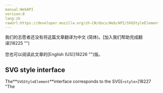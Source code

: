 ```yaml
---
manual:WebAPI
version:0
lang:zh
rawUrl:https://developer.mozilla.org/zh-CN/docs/Web/API/SVGStyleElement
---
```




<bdi>我们的志愿者还没有将这篇文章翻译为<bdi>中文 (简体)</bdi>。[加入我们帮助完成翻译]18225 "")<br></br>您也可以阅读此文章的[English (US)]18226 "")版。</bdi>





## SVG style interface<a name="SVG_style_interface"></a>


The**`SVGStyleElement`**interface corresponds to the SVG[`<style>`]18227 "The <style> SVG element allows style sheets to be embedded directly within SVG content. SVG's style element has the same attributes as the corresponding element in HTML (see HTML's <style> element).")element.

<iframe src='https://mdn.mozillademos.org/en-US/docs/Web/API/SVGStyleElement$samples/inheritance_diagram?revision=1377410' width='600' height='140'></iframe>
## Properties<a name="Properties"></a>


<em>This interface also inherits properties from its parent interface,[`SVGElement`]17342 "All of the SVG DOM interfaces that correspond directly to elements in the SVG language derive from the SVGElement interface.")and implements properties from[`LinkStyle`]13254 "The LinkStyle interface allows to access the associated CSS style sheet of a node.").</em>

<dl><dt id=''>[`SVGStyleElement.type`]18228 "The documentation about this has not yet been written; please consider contributing!")</dt><dd>A[`DOMString`]3945 "DOMString is a UTF-16 String. As JavaScript already uses such strings, DOMString is mapped directly to a String.")corresponding to the`[type]17513 "")`attribute of the given element.

SVG 1.1 defined that a[`DOMException`]4502 "The DOMException interface represents an abnormal event (called an exception) which occurs as a result of calling a method or accessing a property of a web API.")is raised with code`NO_MODIFICATION_ALLOWED_ERR`on an attempt to change the value of a read-only attribute. This restriction was removed in SVG 2.

</dd><dt id=''>[`SVGStyleElement.media`]18229 "The documentation about this has not yet been written; please consider contributing!")</dt><dd>A[`DOMString`]3945 "DOMString is a UTF-16 String. As JavaScript already uses such strings, DOMString is mapped directly to a String.")corresponding to the`[media]18230 "")`attribute of the given element.

SVG 1.1 defined that a[`DOMException`]4502 "The DOMException interface represents an abnormal event (called an exception) which occurs as a result of calling a method or accessing a property of a web API.")is raised with code`NO_MODIFICATION_ALLOWED_ERR`on an attempt to change the value of a read-only attribute. This restriction was removed in SVG 2.

</dd><dt id=''>[`SVGStyleElement.title`]18231 "The documentation about this has not yet been written; please consider contributing!")</dt><dd>A[`DOMString`]3945 "DOMString is a UTF-16 String. As JavaScript already uses such strings, DOMString is mapped directly to a String.")corresponding to the`[title]18232 "")`attribute of the given element.

SVG 1.1 defined that a[`DOMException`]4502 "The DOMException interface represents an abnormal event (called an exception) which occurs as a result of calling a method or accessing a property of a web API.")is raised with code`NO_MODIFICATION_ALLOWED_ERR`on an attempt to change the value of a read-only attribute. This restriction was removed in SVG 2.

</dd></dl>
## Methods<a name="Methods"></a>


<em>This interface doesn&#39;t implement any specific methods, but inherits methods from its parent interface,[`SVGElement`]17342 "All of the SVG DOM interfaces that correspond directly to elements in the SVG language derive from the SVGElement interface.")and implements methods from[`LinkStyle`]13254 "The LinkStyle interface allows to access the associated CSS style sheet of a node.").</em>


## Specifications<a name="Specifications"></a>
Specification | Status | Comment 
 ---  |  ---  |  ---  | 
[Scalable Vector Graphics (SVG) 2<br></br><small>The definition of &#39;SVGStyleElement&#39; in that specification.</small>]18233 "") | Candidate Recommendation | Added inheritance of[`LinkStyle`]13254 "The LinkStyle interface allows to access the associated CSS style sheet of a node."). 
[Scalable Vector Graphics (SVG) 1.1 (Second Edition)<br></br><small>The definition of &#39;SVGStyleElement&#39; in that specification.</small>]18234 "") | Recommendation | Initial definition 


## Browser compatibility<a name="Browser_compatibility"></a>
[新的兼容性表格正在测试中<i></i>]3360 "")
<abbr>Desktop<i></i></abbr> | <abbr>Mobile<i></i></abbr> 
<abbr>Chrome<i></i></abbr> | <abbr>Edge<i></i></abbr> | <abbr>Firefox<i></i></abbr> | <abbr>Internet Explorer<i></i></abbr> | <abbr>Opera<i></i></abbr> | <abbr>Safari<i></i></abbr> | <abbr>Android webview<i></i></abbr> | <abbr>Chrome for Android<i></i></abbr> | <abbr>Edge Mobile<i></i></abbr> | <abbr>Firefox for Android<i></i></abbr> | <abbr>Opera for Android<i></i></abbr> | <abbr>iOS Safari<i></i></abbr> | <abbr>Samsung Internet<i></i></abbr> 
 ---  |  ---  |  ---  |  ---  |  ---  |  ---  |  ---  |  ---  |  ---  |  ---  |  ---  |  ---  |  ---  |  ---  | 
Basic support | <abbr>?</abbr> | <abbr>Full support</abbr>Yes | <abbr>?</abbr> | <abbr>?</abbr> | <abbr>?</abbr> | <abbr>?</abbr> | <abbr>No support</abbr>No | <abbr>?</abbr> | <abbr>Full support</abbr>Yes | <abbr>?</abbr> | <abbr>?</abbr> | <abbr>?</abbr> | <abbr>?</abbr> 


### Legend<a name="Legend"></a>
<dl><dt id=''><abbr>Full support</abbr></dt><dd>Full support</dd><dt id=''><abbr>No support</abbr></dt><dd>No support</dd><dt id=''><abbr>Compatibility unknown</abbr></dt><dd>Compatibility unknown</dd></dl>



## 文档标签和贡献者
**标签：**
* [API]50 "")
* [NeedsExample]13047 "")
* [Reference]3381 "")
* [SVG]457 "")
* [SVG DOM]17335 "")

**此页面的贡献者：**[fscholz]60 ""),[Sebastianz]4468 ""),[mattwojo]14635 ""),[Alhadis]4212 ""),[kscarfone]3900 ""),[Sheppy]405 ""),[Jeremie]4470 "")
**最后编辑者:**[fscholz]60 ""),<time>Apr 27, 2018, 5:49:19 AM</time>


